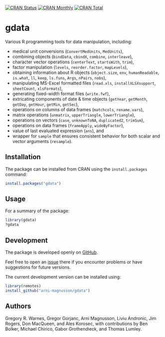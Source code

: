[![CRAN Status](https://r-pkg.org/badges/version/gdata)](https://cran.r-project.org/package=gdata)
[![CRAN Monthly](https://cranlogs.r-pkg.org/badges/gdata)](https://cran.r-project.org/package=gdata)
[![CRAN Total](https://cranlogs.r-pkg.org/badges/grand-total/gdata)](https://cran.r-project.org/package=gdata)

gdata
=====

Various R programming tools for data manipulation, including:
- medical unit conversions (`ConvertMedUnits`, `MedUnits`),
- combining objects (`bindData`, `cbindX`, `combine`, `interleave`),
- character vector operations (`centerText`, `startsWith`, `trim`),
- factor manipulation (`levels`, `reorder.factor`, `mapLevels`),
- obtaining information about R objects (`object.size`, `env`, `humanReadable`,
  `is.what`, `ll`, `keep`, `ls.funs`, `Args`, `nPairs`, `nobs`),
- manipulating MS-Excel formatted files (`read.xls`, `installXLSXsupport`,
  `sheetCount`, `xlsFormats`),
- generating fixed-width format files (`write.fwf`),
- extricating components of date & time objects (`getYear`, `getMonth`,
  `getDay`, `getHour`, `getMin`, `getSec`),
- operations on columns of data frames  (`matchcols`, `rename.vars`),
- matrix operations (`unmatrix`, `upperTriangle`, `lowerTriangle`),
- operations on vectors (`case`, `unknownToNA`, `duplicated2`, `trimSum`),
- operations on data frames (`frameApply`, `wideByFactor`),
- value of last evaluated expression (`ans`), and
- wrapper for `sample` that ensures consistent behavior for both scalar and
  vector arguments (`resample`).

Installation
------------

The package can be installed from CRAN using the `install.packages` command:

```R
install.packages("gdata")
```

Usage
-----

For a summary of the package:

```R
library(gdata)
?gdata
```

Development
-----------

The package is developed openly on
[GitHub](https://github.com/arni-magnusson/gdata).

Feel free to open an [issue](https://github.com/arni-magnusson/gdata/issues)
there if you encounter problems or have suggestions for future versions.

The current development version can be installed using:

```R
library(remotes)
install_github("arni-magnusson/gdata")
```

Authors
-------

Gregory R. Warnes,
Gregor Gorjanc,
Arni Magnusson,
Liviu Andronic,
Jim Rogers,
Don MacQueen, and
Ales Korosec, with contributions by
Ben Bolker,
Michael Chirico,
Gabor Grothendieck, and
Thomas Lumley.

